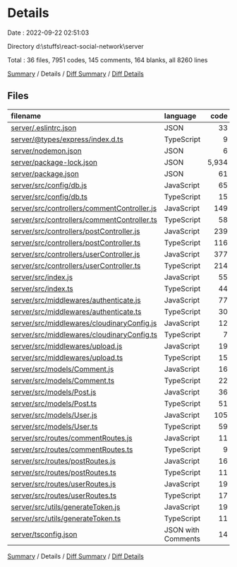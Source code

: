 # Details

Date : 2022-09-22 02:51:03

Directory d:\\stuffs\\react-social-network\\server

Total : 36 files,  7951 codes, 145 comments, 164 blanks, all 8260 lines

[Summary](results.md) / Details / [Diff Summary](diff.md) / [Diff Details](diff-details.md)

## Files
| filename | language | code | comment | blank | total |
| :--- | :--- | ---: | ---: | ---: | ---: |
| [server/.eslintrc.json](/server/.eslintrc.json) | JSON | 33 | 0 | 0 | 33 |
| [server/@types/express/index.d.ts](/server/@types/express/index.d.ts) | TypeScript | 9 | 0 | 2 | 11 |
| [server/nodemon.json](/server/nodemon.json) | JSON | 6 | 0 | 0 | 6 |
| [server/package-lock.json](/server/package-lock.json) | JSON | 5,934 | 0 | 1 | 5,935 |
| [server/package.json](/server/package.json) | JSON | 61 | 0 | 0 | 61 |
| [server/src/config/db.js](/server/src/config/db.js) | JavaScript | 65 | 1 | 1 | 67 |
| [server/src/config/db.ts](/server/src/config/db.ts) | TypeScript | 15 | 2 | 5 | 22 |
| [server/src/controllers/commentController.js](/server/src/controllers/commentController.js) | JavaScript | 149 | 4 | 1 | 154 |
| [server/src/controllers/commentController.ts](/server/src/controllers/commentController.ts) | TypeScript | 58 | 4 | 10 | 72 |
| [server/src/controllers/postController.js](/server/src/controllers/postController.js) | JavaScript | 239 | 7 | 1 | 247 |
| [server/src/controllers/postController.ts](/server/src/controllers/postController.ts) | TypeScript | 116 | 7 | 11 | 134 |
| [server/src/controllers/userController.js](/server/src/controllers/userController.js) | JavaScript | 377 | 2 | 1 | 380 |
| [server/src/controllers/userController.ts](/server/src/controllers/userController.ts) | TypeScript | 214 | 6 | 48 | 268 |
| [server/src/index.js](/server/src/index.js) | JavaScript | 55 | 9 | 1 | 65 |
| [server/src/index.ts](/server/src/index.ts) | TypeScript | 44 | 8 | 14 | 66 |
| [server/src/middlewares/authenticate.js](/server/src/middlewares/authenticate.js) | JavaScript | 77 | 0 | 1 | 78 |
| [server/src/middlewares/authenticate.ts](/server/src/middlewares/authenticate.ts) | TypeScript | 30 | 0 | 13 | 43 |
| [server/src/middlewares/cloudinaryConfig.js](/server/src/middlewares/cloudinaryConfig.js) | JavaScript | 12 | 0 | 1 | 13 |
| [server/src/middlewares/cloudinaryConfig.ts](/server/src/middlewares/cloudinaryConfig.ts) | TypeScript | 7 | 0 | 2 | 9 |
| [server/src/middlewares/upload.js](/server/src/middlewares/upload.js) | JavaScript | 19 | 0 | 1 | 20 |
| [server/src/middlewares/upload.ts](/server/src/middlewares/upload.ts) | TypeScript | 15 | 0 | 4 | 19 |
| [server/src/models/Comment.js](/server/src/models/Comment.js) | JavaScript | 16 | 2 | 1 | 19 |
| [server/src/models/Comment.ts](/server/src/models/Comment.ts) | TypeScript | 22 | 3 | 5 | 30 |
| [server/src/models/Post.js](/server/src/models/Post.js) | JavaScript | 36 | 0 | 1 | 37 |
| [server/src/models/Post.ts](/server/src/models/Post.ts) | TypeScript | 51 | 0 | 5 | 56 |
| [server/src/models/User.js](/server/src/models/User.js) | JavaScript | 105 | 0 | 1 | 106 |
| [server/src/models/User.ts](/server/src/models/User.ts) | TypeScript | 59 | 0 | 7 | 66 |
| [server/src/routes/commentRoutes.js](/server/src/routes/commentRoutes.js) | JavaScript | 11 | 1 | 1 | 13 |
| [server/src/routes/commentRoutes.ts](/server/src/routes/commentRoutes.ts) | TypeScript | 9 | 1 | 3 | 13 |
| [server/src/routes/postRoutes.js](/server/src/routes/postRoutes.js) | JavaScript | 16 | 1 | 1 | 18 |
| [server/src/routes/postRoutes.ts](/server/src/routes/postRoutes.ts) | TypeScript | 11 | 1 | 3 | 15 |
| [server/src/routes/userRoutes.js](/server/src/routes/userRoutes.js) | JavaScript | 19 | 2 | 1 | 22 |
| [server/src/routes/userRoutes.ts](/server/src/routes/userRoutes.ts) | TypeScript | 17 | 2 | 3 | 22 |
| [server/src/utils/generateToken.js](/server/src/utils/generateToken.js) | JavaScript | 19 | 0 | 1 | 20 |
| [server/src/utils/generateToken.ts](/server/src/utils/generateToken.ts) | TypeScript | 11 | 0 | 3 | 14 |
| [server/tsconfig.json](/server/tsconfig.json) | JSON with Comments | 14 | 82 | 10 | 106 |

[Summary](results.md) / Details / [Diff Summary](diff.md) / [Diff Details](diff-details.md)